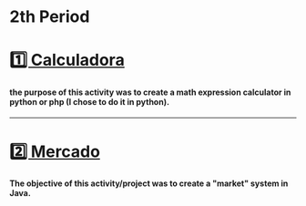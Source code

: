 <h1 text-align=center>2th Period</h1>

<div>
  <h1 text-align="center"><a href="calculadora.py">1️⃣ Calculadora</a></h1>
  <h4>the purpose of this activity was to create a math expression calculator in python or php (I chose to do it in python).</h4>
</div>

---

<div>
   <h1><a href=https://github.com/brunoliratm/MarketONE-UNIFACOL>2️⃣ Mercado</a></h1>
   <h4>The objective of this activity/project was to create a "market" system in Java.</h4>
</div>
